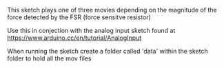 This sketch plays one of three movies depending on the magnitude of the force detected by the FSR (force sensitve resistor) 

Use this in conjection with the analog input sketch found at https://www.arduino.cc/en/tutorial/AnalogInput

When running the sketch create a folder called 'data' within the sketch folder to hold all the mov files 
